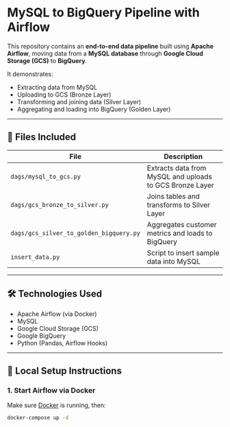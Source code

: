 # MySQL to BigQuery Pipeline with Airflow

This repository contains an **end-to-end data pipeline** built using **Apache Airflow**, moving data from a **MySQL database** through **Google Cloud Storage (GCS)** to **BigQuery**.

It demonstrates:
- Extracting data from MySQL
- Uploading to GCS (Bronze Layer)
- Transforming and joining data (Silver Layer)
- Aggregating and loading into BigQuery (Golden Layer)

---

## 📁 Files Included

| File | Description |
|------|-------------|
| `dags/mysql_to_gcs.py` | Extracts data from MySQL and uploads to GCS Bronze Layer |
| `dags/gcs_bronze_to_silver.py` | Joins tables and transforms to Silver Layer |
| `dags/gcs_silver_to_golden_bigquery.py` | Aggregates customer metrics and loads to BigQuery |
| `insert_data.py` | Script to insert sample data into MySQL |

---

## 🛠️ Technologies Used

- Apache Airflow (via Docker)
- MySQL
- Google Cloud Storage (GCS)
- Google BigQuery
- Python (Pandas, Airflow Hooks)

---

## 🧪 Local Setup Instructions

### 1. Start Airflow via Docker

Make sure [Docker](https://www.docker.com/products/docker-desktop/) is running, then:

```bash
docker-compose up -d